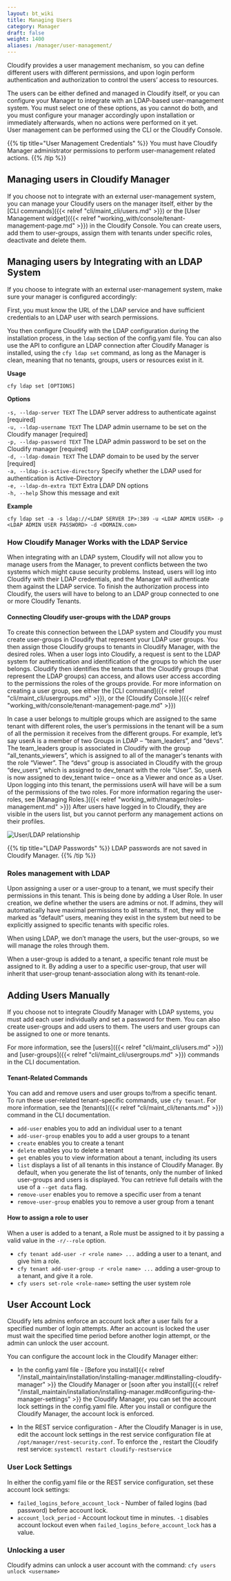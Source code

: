 ```yaml
---
layout: bt_wiki
title: Managing Users
category: Manager
draft: false
weight: 1400
aliases: /manager/user-management/
---
```



Cloudify provides a user management mechanism, so you can define different users with different permissions, and upon login perform authentication and authorization to control the users’ access to resources. 

The users can be either defined and managed in Cloudify itself, or you can configure your Manager to integrate with an LDAP-based user-management system. 
You must select one of these options, as you cannot do both, and you must configure your manager accordingly upon installation or immediately afterwards, when no actions were performed on it yet.  
User management can be performed using the CLI or the Cloudify Console.

{{% tip title="User Management Credentials" %}}
You must have Cloudify Manager administrator permissions to perform user-management related actions.
{{% /tip %}}

## Managing users in Cloudify Manager
If you choose not to integrate with an external user-management system, you can manage your Cloudify users on the manager itself, either by the [CLI commands]({{< relref "cli/maint_cli/users.md" >}}) or the [User Management widget]({{< relref "working_with/console/tenant-management-page.md" >}}) in the Cloudify Console. You can create users, add them to user-groups, assign them with tenants under specific roles, deactivate and delete them. 


## Managing users by Integrating with an LDAP System
If you choose to integrate with an external user-management system, make sure your manager is configured accordingly:

First, you must know the URL of the LDAP service and have sufficient credentials to an LDAP user with search permissions. 

You then configure Cloudify with the LDAP configuration during the installation process, in the `ldap` section of the config.yaml file. You can also use the API to configure an LDAP connection after Cloudify Manager is installed, using the `cfy ldap set` command, as long as the Manager is clean, meaning that no tenants, groups, users or resources exist in it.

**Usage**

```cfy ldap set [OPTIONS]```

**Options**

```-s, --ldap-server TEXT```          The LDAP server address to authenticate against  [required]<br>
```-u, --ldap-username TEXT```        The LDAP admin username to be set on the Cloudify manager  [required]<br>
```-p, --ldap-password TEXT```        The LDAP admin password to be set on the Cloudify manager  [required]<br>
```-d, --ldap-domain TEXT```          The LDAP domain to be used by the server [required]<br>
```-a, --ldap-is-active-directory```  Specify whether the LDAP used for authentication is Active-Directory<br>
```-e, --ldap-dn-extra TEXT```        Extra LDAP DN options<br>
```-h, --help```                      Show this message and exit<br>


**Example**

```cfy ldap set -a -s ldap://<LDAP SERVER IP>:389 -u <LDAP ADMIN USER> -p <LDAP ADMIN USER PASSWORD> -d <DOMAIN.com>```


### How Cloudify Manager Works with the LDAP Service

When integrating with an LDAP system, Cloudify will not allow you to manage users from the Manager, to prevent conflicts between the two systems which might cause security problems. Instead, users will log into Cloudify with their LDAP credentials, and the Manager will authenticate them against the LDAP service. To finish the authorization process into Cloudify, the users will have to belong to an LDAP group connected to one or more Cloudify Tenants. 

#### Connecting Cloudify user-groups with the LDAP groups
To create this connection between the LDAP system and Cloudify you must create user-groups in Cloudify that represent your LDAP user groups. 
You then assign those Cloudify groups to tenants in Cloudify Manager, with the desired roles. When a user logs into Cloudify, a request is sent to the LDAP system for authentication and identification of the groups to which the user belongs. 
Cloudify then identifies the tenants that the Cloudify groups (that represent the LDAP groups) can access, and allows user access according to the permissions the roles of the groups provide.
For more information on creating a user group, see either the [CLI command]({{< relref "cli/maint_cli/usergroups.md" >}}), or the [Cloudify Console.]({{< relref "working_with/console/tenant-management-page.md" >}})

In case a user belongs to multiple groups which are assigned to the same tenant with different roles, the user’s permissions in the tenant will be a sum of all the permission it receives from the different groups. 
For example, let’s say userA is a member of two Groups in LDAP – “team_leaders”, and “devs”. The team_leaders group is associated in Cloudify with the group “all_tenants_viewers”, which is assigned to all of the manager's tenants with the role “Viewer”. The “devs” group is associated in Cloudify with the group “dev_users”, which is assigned to dev_tenant with the role “User”. 
So, userA is now assigned to dev_tenant twice – once as a Viewer and once as a User. Upon logging into this tenant, the permissions userA will have will be a sum of the permissions of the two roles. For more information regaring the user-roles, see [Managing Roles.]({{< relref "working_with/manager/roles-management.md" >}})
After users have logged in to Cloudify, they are visible in the users list, but you cannot perform any management actions on their profiles. 

![User/LDAP relationship]( /images/manager/multi-tenancy-ldap-relationship.png )

{{% tip title="LDAP Passwords" %}}
LDAP passwords are not saved in Cloudify Manager.
{{% /tip %}}

### Roles management with LDAP

Upon assigning a user or a user-group to a tenant, we must specify their permissions in this tenant. This is being done by adding a User Role. 
In user creation, we define whether the users are admins or not. If admins, they will automatically have maximal permissions to all tenants. If not, they will be marked as “default” users, meaning they exist in the system but need to be explicitly assigned to specific tenants with specific roles. 

When using LDAP, we don’t manage the users, but the user-groups, so we will manage the roles through them. 

When a user-group is added to a tenant, a specific tenant role must be assigned to it. By adding a user to a specific user-group, that user will inherit that user-group tenant-association along with its tenant-role.


## Adding Users Manually
If you choose not to integrate Cloudify Manager with LDAP systems, you must add each user individually and set a password for them. You can also create user-groups and add users to them. The users and user groups can be assigned to one or more tenants.

For more information, see the [users]({{< relref "cli/maint_cli/users.md" >}}) and [user-groups]({{< relref "cli/maint_cli/usergroups.md" >}}) commands in the CLI documentation.


#### Tenant-Related Commands

You can add and remove users and user groups to/from a specific tenant. To run these user-related tenant-specific commands, use `cfy tenant`. For more information, see the [tenants]({{< relref "cli/maint_cli/tenants.md" >}}) command in the CLI documentation.

- `add-user` enables you to add an individual user to a tenant
- `add-user-group` enables you to add a user groups to a tenant
- `create` enables you to create a tenant
- `delete` enables you to delete a tenant
- `get` enables you to view information about a tenant, including its users
- `list` displays a list of all tenants in this instance of Cloudify Manager. By default, when you generate the list of tenants, only the number of linked user-groups and users is displayed. You can retrieve full details with the use of a `--get data` flag.
- `remove-user` enables you to remove a specific user from a tenant
- `remove-user-group` enables you to remove a user group from a tenant

#### How to assign a role to user

When a user is added to a tenant, a Role must be assigned to it by passing a valid value in the `-r/--role` option.

- `cfy tenant add-user -r <role name> ...` adding a user to a tenant, and give him a role.
- `cfy tenant add-user-group -r <role name> ...` adding a user-group to a tenant, and give it a role.
- `cfy users set-role <role-name>` setting the user system role


## User Account Lock

Cloudify lets admins enforce an account lock after a user fails for a specified number of login attempts. After an account is locked the user must wait the specified time period before another login attempt, or the admin can unlock the user account.

You can configure the account lock in the Cloudify Manager either:

* In the config.yaml file - [Before you install]{{< relref "/install_maintain/installation/installing-manager.md#installing-cloudify-manager" >}} the Cloudify Manager or [soon after you install]{{< relref "/install_maintain/installation/installing-manager.md#configuring-the-manager-settings" >}} the Cloudify Manager, you can set the account lock settings in the config.yaml file. After you install or configure the Cloudify Manager, the account lock is enforced.

* In the REST service configuration - After the Cloudify Manager is in use, edit the account lock settings in the rest service configuration file at `/opt/manager/rest-security.conf`. To enforce the , restart the Cloudify rest service: `systemctl restart cloudify-restservice`

### User Lock Settings

In either the config.yaml file or the REST service configuration, set these account lock settings:

* `failed_logins_before_account_lock` - Number of failed logins (bad password) before account lock.
* `account_lock_period` - Account lockout time in minutes. `-1` disables account lockout even when `failed_logins_before_account_lock` has a value.

### Unlocking a user

Cloudify admins can unlock a user account with the command: `cfy users unlock <username>`
